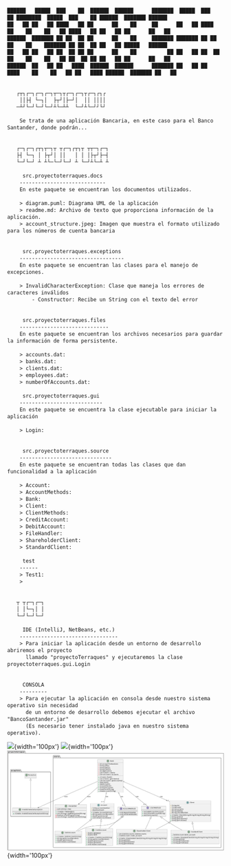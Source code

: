 
    ██████   █████  ███    ██  ██████  ██████      ███████  █████  ███    ██ ████████  █████  ███    ██ ██████  ███████ ██████  
    ██   ██ ██   ██ ████   ██ ██      ██    ██     ██      ██   ██ ████   ██    ██    ██   ██ ████   ██ ██   ██ ██      ██   ██
    ██████  ███████ ██ ██  ██ ██      ██    ██     ███████ ███████ ██ ██  ██    ██    ███████ ██ ██  ██ ██   ██ █████   ██████  
    ██   ██ ██   ██ ██  ██ ██ ██      ██    ██          ██ ██   ██ ██  ██ ██    ██    ██   ██ ██  ██ ██ ██   ██ ██      ██   ██
    ██████  ██   ██ ██   ████  ██████  ██████      ███████ ██   ██ ██   ████    ██    ██   ██ ██   ████ ██████  ███████ ██   ██ 


       ┌┬┐┌─┐┌─┐┌─┐┬─┐┬┌─┐┌─┐┬┌─┐┌┐┌
        ││├┤ └─┐│  ├┬┘│├─┘│  ││ ││││
       ─┴┘└─┘└─┘└─┘┴└─┴┴  └─┘┴└─┘┘└┘

        Se trata de una aplicación Bancaria, en este caso para el Banco Santander, donde podrán...


       ┌─┐┌─┐┌┬┐┬─┐┬ ┬┌─┐┌┬┐┬ ┬┬─┐┌─┐
       ├┤ └─┐ │ ├┬┘│ ││   │ │ │├┬┘├─┤
       └─┘└─┘ ┴ ┴└─└─┘└─┘ ┴ └─┘┴└─┴ ┴

	     src.proyectoterraques.docs
		----------------------------
        En este paquete se encuentran los documentos utilizados.       

		> diagram.puml: Diagrama UML de la aplicación
        > readme.md: Archivo de texto que proporciona información de la aplicación.
        > account_structure.jpeg: Imagen que muestra el formato utilizado para los números de cuenta bancaria
		
		
	     src.proyectoterraques.exceptions
		----------------------------------
        En este paquete se encuentran las clases para el manejo de excepciones.

		> InvalidCharacterException: Clase que maneja los errores de caracteres inválidos
		    - Constructor: Recibe un String con el texto del error


	     src.proyectoterraques.files
		-----------------------------
        En este paquete se encuentran los archivos necesarios para guardar la información de forma persistente.

        > accounts.dat:
        > banks.dat:
        > clients.dat:
        > employees.dat:
        > numberOfAccounts.dat: 
	     
         src.proyectoterraques.gui
		---------------------------
        En este paquete se encuentra la clase ejecutable para iniciar la aplicación

        > Login: 


	     src.proyectoterraques.source
		------------------------------
        En este paquete se encuentran todas las clases que dan funcionalidad a la aplicación

        > Account:
        > AccountMethods:
        > Bank:
        > Client:
        > ClientMethods:
        > CreditAccount:
        > DebitAccount:
        > FileHandler:
        > ShareholderClient:
        > StandardClient:

	     test
		------
        > Test1: 
        >


       ┬ ┬┌─┐┌─┐
       │ │└─┐│ │
       └─┘└─┘└─┘
		
		 IDE (IntelliJ, NetBeans, etc.)
		--------------------------------	
		> Para iniciar la aplicación desde un entorno de desarrollo abriremos el proyecto
          llamado "proyectoTerraques" y ejecutaremos la clase proyectoterraques.gui.Login
		
		
		 CONSOLA
		---------	
		> Para ejecutar la aplicación en consola desde nuestro sistema operativo sin necesidad
          de un entorno de desarrollo debemos ejecutar el archivo "BancoSantander.jar"
          (Es necesario tener instalado java en nuestro sistema operativo).

![](diagram.puml){width='100px'}
![](https://github.githubassets.com/images/modules/logos_page/GitHub-Mark.png){width='100px'}
![](uml.png){width='100px'}
